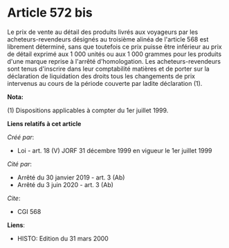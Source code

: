 # Article 572 bis

Le prix de vente au détail des produits livrés aux voyageurs par les acheteurs-revendeurs désignés au troisième alinéa de
l'article 568 est librement déterminé, sans que toutefois ce prix puisse être inférieur au prix de détail exprimé aux 1 000
unités ou aux 1 000 grammes pour les produits d'une marque reprise à l'arrêté d'homologation. Les acheteurs-revendeurs sont
tenus d'inscrire dans leur comptabilité matières et de porter sur la déclaration de liquidation des droits tous les
changements de prix intervenus au cours de la période couverte par ladite déclaration (1).

**Nota:**

(1) Dispositions applicables à compter du 1er juillet 1999.

**Liens relatifs à cet article**

_Créé par_:

  - Loi - art. 18 (V) JORF 31 décembre 1999 en vigueur le 1er juillet 1999

_Cité par_:

  - Arrêté du 30 janvier 2019 - art. 3 (Ab)
  - Arrêté du 3 juin 2020 - art. 3 (Ab)

_Cite_:

  - CGI 568

**Liens**:

  - HISTO: Edition du 31 mars 2000
